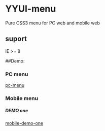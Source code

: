 # YYUI-menu
Pure CSS3 menu for PC web and mobile web

## suport
 IE >= 8

##Demo:

### PC menu

[pc-menu](./demo/menu-pc.png)

### Mobile menu

##### DEMO one

[mobile-demo-one](./demo/menu01.png)